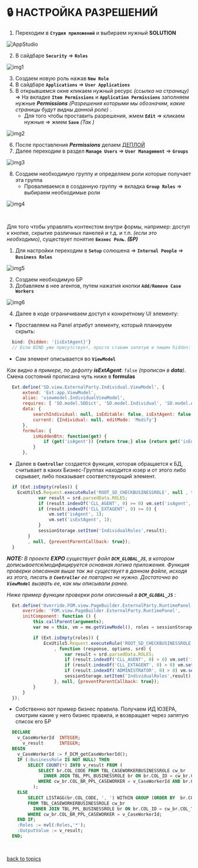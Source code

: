 # 🔒 НАСТРОЙКА РАЗРЕШЕНИЙ

1. Переходим в **`Студия приложений`** и выбираем нужный **SOLUTION**

![AppStudio](https://github.com/CrappyCodeMaker/ECCENTEX-KNOWLEGE/blob/main/Content/IMG/AppStudio.png?raw=true)

2. В сайдбаре **`Security`** => **`Roles`**

![img1](https://github.com/CrappyCodeMaker/ECCENTEX-KNOWLEGE/blob/main/Content/8%20Security/IMG/1.png?raw=true)

3. Создаем новую роль нажав **`New Role`**
4. В сайдбаре **`Applications`** => **`User Applications`**
5. В открывшемся окне кликаем нужный ресурс _(ссылка на страницу)_ => На вкладке **`Item Permissions`** и **`Application Permissions`** заполняем нужные **_Permissions_** _(Разрешения которыми мы обозначим, какие страницы будут видны данной роле)_ .
      * Для того чтобы проставить разрешения, жмем **`Edit`** => кликаем нужные => жмем **`Save`** _(Так )_

![img2](https://github.com/CrappyCodeMaker/ECCENTEX-KNOWLEGE/blob/main/Content/8%20Security/IMG/2.png?raw=true)

6. После проставления **_Permissions_** делаем [ДЕПЛОЙ](https://github.com/CrappyCodeMaker/ECCENTEX-KNOWLEGE/blob/main/Content/2%20Deploy/Deploy.md#%EF%B8%8F-%D0%B4%D0%B5%D0%BF%D0%BB%D0%BE%D0%B9)
7. Далее переходим в раздел **`Manage Users`** => **`User Management`** => **`Groups`**

![img3](https://github.com/CrappyCodeMaker/ECCENTEX-KNOWLEGE/blob/main/Content/8%20Security/IMG/3.png?raw=true)

8. Создаем необходимую группу и определяем роли которые получает эта группа
    * Проваливаемся в созданную группу => вкладка **`Group Roles`** => выбираем необходимые роли

![img4](https://github.com/CrappyCodeMaker/ECCENTEX-KNOWLEGE/blob/main/Content/8%20Security/IMG/4.png?raw=true)


<br/>

Для того чтобы управлять контекстом внутри формы, например: доступ к кнопке, скрытие различных панелей и т.д. и т.п. _(если это необходимо)_, существует понятие **`Бизнес Роль`**. **_(БР)_**

1. Для настройки переходим в **`Setup`** солюшена => **`Internal People`** => **`Business Roles`**

![img5](https://github.com/CrappyCodeMaker/ECCENTEX-KNOWLEGE/blob/main/Content/8%20Security/IMG/5.png?raw=true)

2. Создаем необходимую БР
3. Добавляем в нее агентов, путем нажатия кнопки **`Add/Remove Case Workers`**

![img6](https://github.com/CrappyCodeMaker/ECCENTEX-KNOWLEGE/blob/main/Content/8%20Security/IMG/6.png?raw=true)

4. Далее в коде ограничиваем доступ к конкретному UI элементу:
  * Проставляем на Panel атрибут элементу, который планируем скрыть:
```JavaScript
  bind: {hidden: '{isExtAgent}'}
  // Если BIND уже присутствует, просто ставим запятую и пишем hidden: '{isExtAgent}'
```
  * Сам элемент описывается во **`ViewModel`**

  _Как видно в примере, по дефолту_ **_isExtAgent_**: `false` _(прописан в **data**)_. Смена состояний прописана чуть ниже в **formulas**
```JavaScript
  Ext.define('SD.view.ExternalParty.Individual.ViewModel', {
      extend: 'Ext.app.ViewModel',
      alias: 'viewmodel.IndividualViewModel',
      requires: [ 'SD.model.SDDict', 'SD.model.Individual', 'SD.model.AddressExternalParties', 'SD.model.PartyType' ],
      data: {
          searchIndividual: null, isEditable: false, isExtAgent: false,
          current: {Individual: null, editMode: 'Modify'}
      },
      formulas: {
          isHiddenBtn: function(get) {
              if (get('isAgent')) {return true;} else {return get('isEditable');}
          }
      },
```
  * Далее в **`Controller`** создается функция, которая обращается к БД, считывает в каких Бизнес-Группах находится юзер и от этого либо скрывает, либо показывает соответствующий элемент.
```JavaScript
  if (Ext.isEmpty(roles)) {
    EcxUtils5.Request.executeRule('ROOT_SD_CHECKBUSINESSROLE', null , function (response, options, srd) {
            var result = srd.parsedData.ROLES;
            if (result.indexOf('CLL_AGENT', 0) >= 0) vm.set('isAgent', 1);
            if (result.indexOf('CLL_EXTAGENT', 0) >= 0) {
                vm.set('isAgent', 1);
                vm.set('isExtAgent', 1);
            }
            sessionStorage.setItem('IndividualRoles',result);
        }
        , null, {preventParentCallback: true});
  }
```

**_NOTE:_** _В проекте_ **_EXPO_** _существует файл **`DCM_GLOBAL_JS`**, в котором дописывается/модифицируется основная логика приложения. Функция проверки описанная выше так же существует в данном файле, исходя из этого, писать в **`Controller`** ее повторно не нужно. Достаточно во **`ViewModel`** вызвать ее, как мы описывали ранее._

_Ниже пример функции проверки роли описанный в **`DCM_GLOBAL_JS`** :_
```JavaScript
  Ext.define('Override.FOM.view.PageBuilder.ExternalParty.RuntimePanel', {
      override: 'FOM.view.PageBuilder.ExternalParty.RuntimePanel',
      initComponent: function () {
          this.callParent(arguments);
          var me = this, vm = me.getViewModel(), roles = sessionStorage.getItem('IndividualRoles');

          if (Ext.isEmpty(roles)) {
              EcxUtils5.Request.executeRule('ROOT_SD_CHECKBUSINESSROLE', {}
                  , function (response, options, srd) {
                      var result = srd.parsedData.ROLES;
                      if (result.indexOf('CLL_AGENT', 0) > 0) vm.set('isAgent', 1);
                      if (result.indexOf('CLL_EXTAGENT', 0) > 0) vm.set('isAgent', 2);
                      if (result.indexOf('ADMINISTRATOR', 0) > 0) vm.set('isAdmin', 1);
                      sessionStorage.setItem('IndividualRoles',result);
                  }, null, {preventParentCallback: true});
          }
      }
  });
```

  * Собственно вот пример бизнес правила. Получаем ИД ЮЗЕРА, смотрим какие у него бизнес правила, и возвращает через запятую список его БР
```SQL
  DECLARE
    v_CaseWorkerId  INTEGER;
      v_result      INTEGER;
  BEGIN
    v_CaseWorkerId := f_DCM_getCaseWorkerId();
    IF (:BusinessRole IS NOT NULL) THEN
        SELECT COUNT(*) INTO v_result FROM (
            SELECT br.COL_CODE FROM TBL_CASEWORKERBUSINESSROLE cw_br
              INNER JOIN TBL_PPL_BUSINESSROLE br ON br.COL_ID = cw_br.COL_TBL_PPL_BUSINESSROLE
            WHERE cw_br.COL_BR_PPL_CASEWORKER = v_CaseWorkerId AND br.COL_CODE = :BusinessRole
          );
    ELSE
        SELECT LISTAGG(br.COL_CODE, ', ') WITHIN GROUP (ORDER BY  br.COL_CODE ) INTO :Roles
        FROM TBL_CASEWORKERBUSINESSROLE cw_br
          INNER JOIN TBL_PPL_BUSINESSROLE br ON br.COL_ID = cw_br.COL_TBL_PPL_BUSINESSROLE
        WHERE cw_br.COL_BR_PPL_CASEWORKER = v_CaseWorkerId;
    END IF;
    :Roles := nvl(:Roles,'*');
    :OutputValue := v_result;
  END;
```


<br/>

[back to topics](https://github.com/CrappyCodeMaker/ECCENTEX-KNOWLEGE/tree/main/Content/0%20Topics/Topics.md)